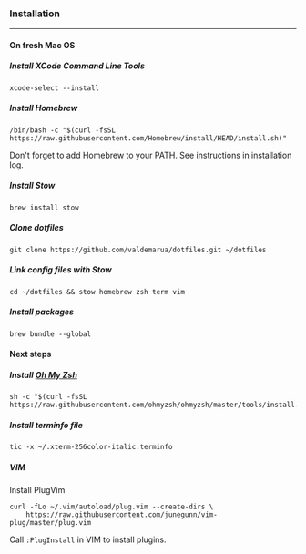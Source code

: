 ### Installation
_________

#### On fresh Mac OS
##### Install XCode Command Line Tools
```
xcode-select --install
```

##### Install Homebrew
```
/bin/bash -c "$(curl -fsSL https://raw.githubusercontent.com/Homebrew/install/HEAD/install.sh)"
```
Don't forget to add Homebrew to your PATH. See instructions in installation log.

##### Install Stow
```
brew install stow
```

##### Clone dotfiles
```
git clone https://github.com/valdemarua/dotfiles.git ~/dotfiles
```

##### Link config files with Stow
```
cd ~/dotfiles && stow homebrew zsh term vim
```

##### Install packages
```
brew bundle --global
```

#### Next steps
##### Install [Oh My Zsh](https://github.com/ohmyzsh/ohmyzsh)
```
sh -c "$(curl -fsSL https://raw.githubusercontent.com/ohmyzsh/ohmyzsh/master/tools/install.sh)"
```

##### Install terminfo file
```
tic -x ~/.xterm-256color-italic.terminfo
```

##### VIM

Install PlugVim
```
curl -fLo ~/.vim/autoload/plug.vim --create-dirs \
    https://raw.githubusercontent.com/junegunn/vim-plug/master/plug.vim
```

Call `:PlugInstall` in VIM to install plugins.
